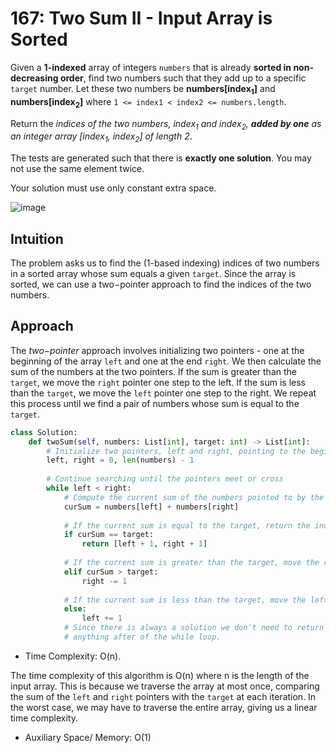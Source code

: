 # 167: Two Sum II - Input Array is Sorted

Given a **1-indexed** array of integers `numbers` that is already **sorted in non-decreasing order**, find two numbers such that they add up to a specific `target` number. Let these two numbers be **numbers[index<sub>1</sub>]** and **numbers[index<sub>2</sub>]** where `1 <= index1 < index2 <= numbers.length`.

Return the _indices of the two numbers, index<sub>1</sub> and index<sub>2</sub>, **added by one** as an integer array [index<sub>1</sub>, index<sub>2</sub>] of length 2_.

The tests are generated such that there is **exactly one solution**. You may not use the same element twice.

Your solution must use only constant extra space.

![image](https://user-images.githubusercontent.com/76984271/235998717-a514b126-cfad-44fe-b1b4-ba5f10be2ead.png)

## Intuition
The problem asks us to find the (1-based indexing) indices of two numbers in a sorted array whose sum equals a given `target`. Since the array is sorted, we can use a two−pointer approach to find the indices of the two numbers.

## Approach
The _two−pointer_ approach involves initializing two pointers - one at the beginning of the array `left` and one at the end `right`. We then calculate the sum of the numbers at the two pointers. If the sum is greater than the `target`, we move the `right` pointer one step to the left. If the sum is less than the `target`, we move the `left` pointer one step to the right. We repeat this process until we find a pair of numbers whose sum is equal to the `target`.

```python
class Solution:
    def twoSum(self, numbers: List[int], target: int) -> List[int]:
        # Initialize two pointers, left and right, pointing to the beginning and end of the input list
        left, right = 0, len(numbers) - 1
        
        # Continue searching until the pointers meet or cross
        while left < right:
            # Compute the current sum of the numbers pointed to by the two pointers
            curSum = numbers[left] + numbers[right]
            
            # If the current sum is equal to the target, return the indices of the two numbers
            if curSum == target:
                return [left + 1, right + 1]
            
            # If the current sum is greater than the target, move the right pointer to the left
            elif curSum > target:
                right -= 1
            
            # If the current sum is less than the target, move the left pointer to the right
            else:
                left += 1
            # Since there is always a solution we don't need to return
            # anything after of the while loop. 
```

* Time Complexity: O(n). 


The time complexity of this algorithm is O(n) where n is the length of the input array. This is because we traverse the array at most once, comparing the sum of the `left` and `right` pointers with the `target` at each iteration. In the worst case, we may have to traverse the entire array, giving us a linear time complexity.

* Auxiliary Space/ Memory: O(1) 

